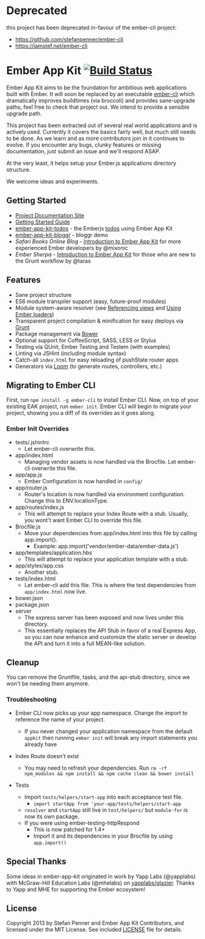 # Deprecated

this project has been deprecated in-favour of the ember-cli project: 

* https://github.com/stefanpenner/ember-cli
* https://iamstef.net/ember-cli






# Ember App Kit [![Build Status](https://travis-ci.org/stefanpenner/ember-app-kit.png?branch=master)](https://travis-ci.org/stefanpenner/ember-app-kit)

Ember App Kit aims to be the foundation for ambitious web applications built with Ember. It will soon be replaced by an executable [ember-cli](https://github.com/stefanpenner/ember-cli) which dramatically improves buildtimes (via broccoli) and provides sane-upgrade paths, feel free to check that project out. We intend to provide a sensible upgrade path.

This project has been extracted out of several real world applications and is actively used. Currently it covers the basics fairly well, but much still needs to be done. As we learn and as more contributors join in it continues to evolve. If you encounter any bugs, clunky features or missing documentation, just submit an issue and we'll respond ASAP.

At the very least, it helps setup your Ember.js applications directory structure.

We welcome ideas and experiments.

## Getting Started

* [Project Documentation Site](http://stefanpenner.github.io/ember-app-kit/)
* [Getting Started Guide](http://stefanpenner.github.io/ember-app-kit/guides/getting-started.html)
* [ember-app-kit-todos](https://github.com/stefanpenner/ember-app-kit-todos) - the Emberjs [todos](http://emberjs.com/guides/getting-started/) using Ember App Kit 
* [ember-app-kit-bloggr](https://github.com/pixelhandler/ember-app-kit-example-with-bloggr-client) - bloggr demo
* *Safari Books Online Blog* - [Introduction to Ember App Kit](http://blog.safaribooksonline.com/2013/09/18/ember-app-kit/) for more experienced Ember developers by @mixonic
* *Ember Sherpa* - [Introduction to Ember App Kit](http://embersherpa.com/articles/introduction-to-ember-app-kit/) for those who are new to the Grunt workflow by @taras 


## Features

- Sane project structure
- ES6 module transpiler support (easy, future-proof modules)
- Module system-aware resolver (see [Referencing views](https://github.com/stefanpenner/ember-app-kit/wiki/Referencing-Views) and [Using Ember loaders](https://github.com/stefanpenner/ember-app-kit/wiki/Using-Ember-loaders))
- Transparent project compilation & minification for easy deploys via [Grunt](http://gruntjs.com/)
- Package management via [Bower](https://github.com/bower/bower)
- Optional support for CoffeeScript, SASS, LESS or Stylus
- Testing via QUnit, Ember Testing and Testem (with examples)
- Linting via JSHint (including module syntax)
- Catch-all `index.html` for easy reloading of pushState router apps
- Generators via [Loom](https://github.com/cavneb/loom-generators-ember-appkit) (to generate routes, controllers, etc.)

## Migrating to Ember CLI

First, run `npm install -g ember-cli` to install Ember CLI.
Now, on top of your existing EAK project, run `ember init`. Ember CLI
will begin to migrate your project, showing you a diff of its overrides as it
goes along.

### Ember Init Overrides

* tests/.jshintrc
  * Let ember-cli overwrite this.
* app/index.html
    * Managing vendor assets is now handled via the Brocfile. Let
      ember-cli overwrite this file.
* app/app.js
  * Ember Configuration is now handled in `config/`
* app/router.js
  * Router's location is now handled via environment configuration.
    Change this to ENV.locationType.
* app/routes/index.js
  * This will attempt to replace your Index Route with a stub. Usually,
    you wont't want Ember CLI to override this file.
* Brocfile.js
  * Move your dependencies from app/index.html into this file by calling
    app.import().
    * Example: app.import('vendor/ember-data/ember-data.js')
* app/templates/application.hbs
  * This will attempt to replace your application template with a stub.
* app/styles/app.css
  * Another stub.
* tests/index.html
  * Let ember-cli add this file. This is where the test dependencies
    from `app/index.html` now live.
* bower.json
* package.json
* server
  * The express server has been exposed and now lives under this
    directory.
  * This essentially replaces the API Stub in favor of a real
    Express App, so you can now enhance and customize the static server
    or develop the API and turn it into a full MEAN-like solution.

## Cleanup

You can remove the Gruntfile, tasks, and the api-stub directory, since we
won't be needing them anymore.

### Troubleshooting

* Ember CLI now picks up your app namespace. Change the import to
  reference the name of your project.
  * If you never changed your application namespace from the default
    `appkit` then running `ember init` will break any import statements
     you already have

* Index Route doesn't exist
  * You may need to refresh your dependencies. Run `rm -rf npm_modules && npm install && npm
    cache clean && bower install`

* Tests
  * Import `tests/helpers/start-app` into each acceptance test file.
    * `import startApp from 'your-app/tests/helpers/start-app`
  * `resolver` and `startApp` still live in `test/helpers/` but
    `module-for` is now its own package.
  * If you were using ember-testing-httpRespond
    * This is now patched for 1.4+
    * Import it and its dependencies in your Brocfile by using
      `app.import()`

## Special Thanks

Some ideas in ember-app-kit originated in work by Yapp Labs (@yapplabs) with McGraw-Hill Education Labs (@mhelabs) on [yapplabs/glazier](https://github.com/yapplabs/glazier). Thanks to Yapp and MHE for supporting the Ember ecosystem!

## License

Copyright 2013 by Stefan Penner and Ember App Kit Contributors, and licensed under the MIT License. See included
[LICENSE](/stefanpenner/ember-app-kit/blob/master/LICENSE) file for details.
